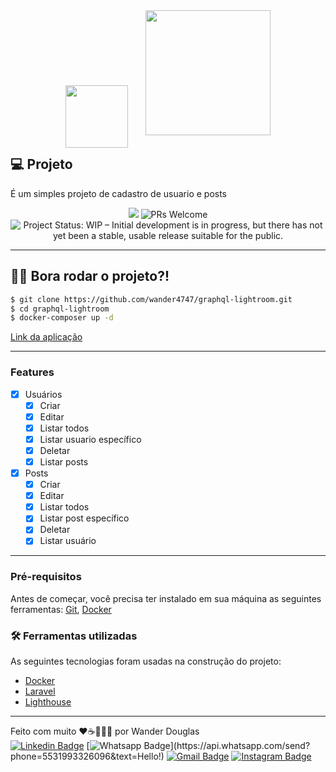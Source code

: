 <div align="center">
    <img src="https://lighthouse-php.com/logo.svg" width="100" style="position:relative;top:20px;margin-right:25px"/>
    <img src="https://laravel.com/img/logotype.min.svg" width="200"/>
</div>

## 💻 Projeto

É um simples projeto de cadastro de usuario e posts 
<div align="center">
    <img src="https://img.shields.io/badge/PHP-8.2-brightgreen" />
    <img src="https://img.shields.io/badge/contribuition-welcome-brightgreen.svg" alt="PRs Welcome">
    <img src="https://www.repostatus.org/badges/latest/wip.svg" alt="Project Status: WIP – Initial development is in progress, but there has not yet been a stable, usable release suitable for the public." />
</div>

-- --

## 🧑‍💻 Bora rodar o projeto?!

```sh
$ git clone https://github.com/wander4747/graphql-lightroom.git
$ cd graphql-lightroom
$ docker-composer up -d 
```

[Link da aplicação]

---

### Features

- [X] Usuários
    - [X] Criar
    - [X] Editar
    - [X] Listar todos
    - [X] Listar usuario específico
    - [X] Deletar
    - [X] Listar posts

- [X] Posts
    - [X] Criar
    - [X] Editar
    - [X] Listar todos
    - [X] Listar post específico
    - [X] Deletar
    - [X] Listar usuário

---

### Pré-requisitos

Antes de começar, você precisa ter instalado em sua máquina as seguintes ferramentas:
[Git](https://git-scm.com), [Docker](https://www.docker.com/)


### 🛠️ Ferramentas utilizadas

As seguintes tecnologias foram usadas na construção do projeto:

- [Docker](https://www.docker.com/)
- [Laravel](https://laravel.com/)
- [Lighthouse](https://lighthouse-php.com/)

---

Feito com muito ❤️☕👨🏻‍💻  por Wander Douglas  
[![Linkedin Badge](https://img.shields.io/badge/-LinkedIn-blue?style=flat-square&logo=Linkedin&logoColor=white&link=https://www.linkedin.com/in/wander-douglas/)](https://www.linkedin.com/in/wander-douglas/)
[![Whatsapp Badge](https://img.shields.io/badge/-Whatsapp-4CA143?style=flat-square&labelColor=4CA143&logo=whatsapp&logoColor=white&link=https://api.whatsapp.com/send?phone=5531993326096&text=Hello!)](https://api.whatsapp.com/send?phone=5531993326096&text=Hello!)
[![Gmail Badge](https://img.shields.io/badge/-Gmail-c14438?style=flat-square&logo=Gmail&logoColor=white&link=mailto:wander.douglas14@gmail.com)](mailto:wander.douglas14@gmail.com)
[![Instagram Badge](https://img.shields.io/badge/Instagram-E4405F?style=flat-square&logo=Linkedin&logoColor=white&link=https://www.instagram.com/wander4747/)](https://www.instagram.com/wander4747/)


[Link da aplicação]: <http://localhost:1234/graphiql>
